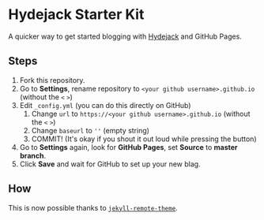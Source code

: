 # Hydejack Starter Kit

A quicker way to get started blogging with [Hydejack](https://qwtel.com/hydejack/) and GitHub Pages.


## Steps
1. Fork this repository.
2. Go to **Settings**, rename repository to `<your github username>.github.io` (without the `<` `>`)
3. Edit `_config.yml` (you can do this directly on GitHub)
    1. Change `url` to `https://<your github username>.github.io` (without the `<` `>`)
    2. Change `baseurl` to `''` (empty string)
    3. COMMIT! (It's okay if you shout it out loud while pressing the button)
3. Go to **Settings** again, look for **GitHub Pages**, set **Source** to **master branch**.
4. Click **Save** and wait for GitHub to set up your new blag.

## How
This is now possible thanks to [`jekyll-remote-theme`](https://github.com/benbalter/jekyll-remote-theme).
